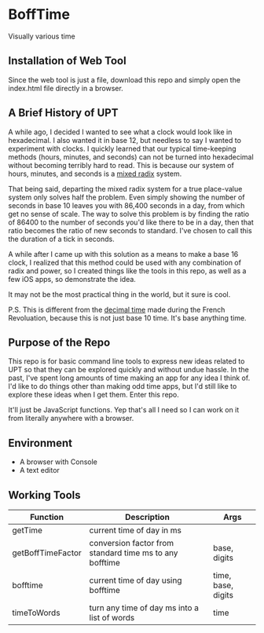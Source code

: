 # BoffTime
Visually various time

## Installation of Web Tool
Since the web tool is just a file, download this repo and simply open the index.html file directly in a browser. 

## A Brief History of UPT
A while ago, I decided I wanted to see what a clock would look like in hexadecimal. I also wanted it in base 12, but needless to say I wanted to experiment with clocks. I quickly learned that our typical time-keeping methods (hours, minutes, and seconds) can not be turned into hexadecimal without becoming terribly hard to read. This is because our system of hours, minutes, and seconds is a [mixed radix](https://en.wikipedia.org/wiki/Mixed_radix) system. 

That being said, departing the mixed radix system for a true place-value system only solves half the problem. Even simply showing the number of seconds in base 10 leaves you with 86,400 seconds in a day, from which get no sense of scale. The way to solve this problem is by finding the ratio of 86400 to the number of seconds you'd like there to be in a day, then that ratio becomes the ratio of new seconds to standard. I've chosen to call this the duration of a tick in seconds. 

A while after I came up with this solution as a means to make a base 16 clock, I realized that this method could be used with any combination of radix and power, so I created things like the tools in this repo, as well as a few iOS apps, so demonstrate the idea. 

It may not be the most practical thing in the world, but it sure is cool. 

P.S. This is different from the [decimal time](https://en.wikipedia.org/wiki/Decimal_time) made during the French Revoluation, because this is not just base 10 time. It's base anything time. 

## Purpose of the Repo
This repo is for basic command line tools to express new ideas related to UPT so that they can be explored quickly and without undue hassle. In the past, I've spent long amounts of time making an app for any idea I think of. I'd like to do things other than making odd time apps, but I'd still like to explore these ideas when I get them. Enter this repo.

It'll just be JavaScript functions. Yep that's all I need so I can work on it from literally anywhere with a browser.

## Environment

- A browser with Console
- A text editor

## Working Tools
| Function  | Description | Args |
| -------------- | -------------- | -------------- |
| getTime   | current time of day in ms | |
| getBoffTimeFactor | conversion factor from standard time ms to any bofftime | base, digits  |
| bofftime  | current time of day using bofftime | time, base, digits |
| timeToWords | turn any time of day ms into a list of words | time |
